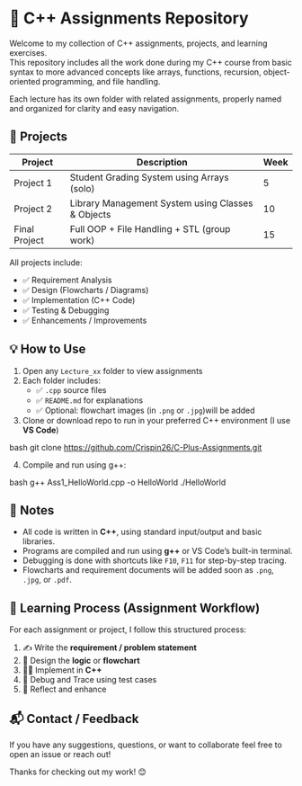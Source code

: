 # 📘 C++ Assignments Repository

Welcome to my collection of C++ assignments, projects, and learning exercises.  
This repository includes all the work done during my C++ course from basic syntax to more advanced concepts like arrays, functions, recursion, object-oriented programming, and file handling.

Each lecture has its own folder with related assignments, properly named and organized for clarity and easy navigation.

## 📁 Projects

| Project        | Description                                            | Week |
|----------------|--------------------------------------------------------|------|
| Project 1      | Student Grading System using Arrays (solo)            | 5    |
| Project 2      | Library Management System using Classes & Objects     | 10   |
| Final Project  | Full OOP + File Handling + STL (group work)           | 15   |

All projects include:
- ✅ Requirement Analysis  
- ✅ Design (Flowcharts / Diagrams)  
- ✅ Implementation (C++ Code)  
- ✅ Testing & Debugging  
- ✅ Enhancements / Improvements  


## 💡 How to Use

1. Open any `Lecture_xx` folder to view assignments
2. Each folder includes:
   - ✅ `.cpp` source files
   - ✅ `README.md` for explanations
   - ✅ Optional: flowchart images (in `.png` or `.jpg`)will be added 
3. Clone or download repo to run in your preferred C++ environment (I use **VS Code**)

bash
git clone https://github.com/Crispin26/C-Plus-Assignments.git

4. Compile and run using g++:

bash
g++ Ass1_HelloWorld.cpp -o HelloWorld
./HelloWorld

## 📌 Notes

* All code is written in **C++**, using standard input/output and basic libraries.
* Programs are compiled and run using **g++** or VS Code’s built-in terminal.
* Debugging is done with shortcuts like `F10`, `F11` for step-by-step tracing.
* Flowcharts and requirement documents will be added soon as `.png`, `.jpg`, or `.pdf`.


## 🚀 Learning Process (Assignment Workflow)

For each assignment or project, I follow this structured process:

1. ✍️ Write the **requirement / problem statement**
2. 🔁 Design the **logic** or **flowchart**
3. 👨‍💻 Implement in **C++**
4. 🐛 Debug and Trace using test cases
5. 🧠 Reflect and enhance


## 📬 Contact / Feedback

If you have any suggestions, questions, or want to collaborate feel free to open an issue or reach out!

Thanks for checking out my work! 😊

